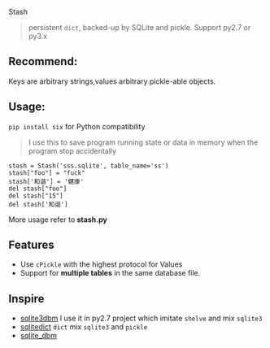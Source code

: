 Stash
>persistent `dict`, backed-up by SQLite and pickle. Support py2.7 or py3.x

## Recommend:
Keys are arbitrary strings,values arbitrary pickle-able objects.

## Usage:
`pip install six` for Python compatibility

> I use this to save program running state or data in memory when the program stop accidentally

```
stash = Stash('sss.sqlite', table_name='ss')
stash["foo"] = "fuck"
stash['和谐'] = '健康'
del stash["foo"]
del stash["15"]
del stash['和谐']
```

More usage refer to **stash.py**

## Features
- Use `cPickle` with the highest protocol for Values
- Support for **multiple tables** in the same database file.

## Inspire

- [sqlite3dbm](https://github.com/Yelp/sqlite3dbm) I use it in py2.7 project which imitate `shelve` and mix `sqlite3`
- [sqlitedict](https://github.com/RaRe-Technologies/sqlitedict) `dict` mix `sqlite3` and `pickle`
- [sqlite_dbm](https://github.com/imbolc/sqlite_dbm)

